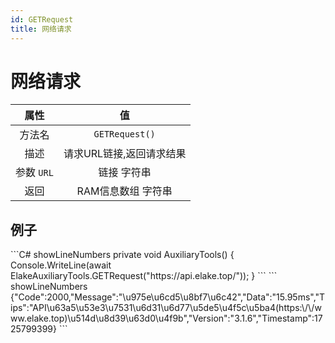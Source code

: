 ```yaml
---
id: GETRequest
title: 网络请求
---
```


# 网络请求

|    属性    |            值            |
| :--------: | :----------------------: |
|   方法名   |      `GETRequest()`      |
|    描述    | 请求URL链接,返回请求结果 |
| 参数 `URL` |       链接 字符串        |
|    返回    |    RAM信息数组 字符串    |

## 例子

<Tabs>
    <TabItem value="Code" label="代码">
        ```C# showLineNumbers
        private void AuxiliaryTools()
        {
            Console.WriteLine(await ElakeAuxiliaryTools.GETRequest("https://api.elake.top/"));
        }
        ```
    </TabItem>
    <TabItem value="Return" label="返回">
        ``` showLineNumbers
        {"Code":2000,"Message":"\u975e\u6cd5\u8bf7\u6c42","Data":"15.95ms","Tips":"API\u63a5\u53e3\u7531\u6d31\u6d77\u5de5\u4f5c\u5ba4(https:\/\/www.elake.top)\u514d\u8d39\u63d0\u4f9b","Version":"3.1.6","Timestamp":1725799399}
        ```
    </TabItem>
</Tabs>
